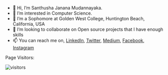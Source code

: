 - 👋 Hi, I’m Santhusha Janana Mudannayaka.
- 👀 I’m interested in Computer Science.
- 🌱 I’m a Sophomore at Golden West College, Huntington Beach, California, USA
- 💞️ I’m looking to collaborate on Open source projects that I have enough skills
- 📫 You can reach me on, [LinkedIn](https://www.linkedin.com/in/santhusha-janana-mudannayaka), [Twitter](https://twitter.com/SanthushaJanana), [Medium](https://santhushajanana.medium.com/), [Facebook](https://www.facebook.com/santhushajanana.mudannayaka), [Instagram](https://www.instagram.com/santhusha_janana/)

Page Visitors: 

![visitors](https://visitor-badge.laobi.icu/badge?page_id=Santhusha-bit)

<!---
Santhusha-bit/Santhusha-bit is a ✨ special ✨ repository because its `README.md` (this file) appears on your GitHub profile.
You can click the Preview link to take a look at your changes.
--->
